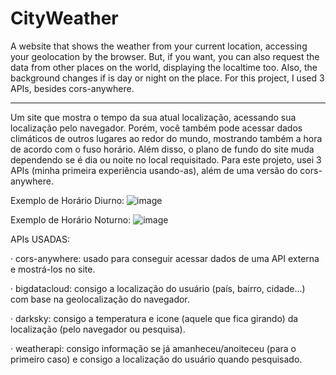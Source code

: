 # CityWeather
A website that shows the weather from your current location, accessing your geolocation by the browser. But, if you want, you can also request the data from other places on the world, displaying the localtime too. Also, the background changes if is day or night on the place. For this project, I used 3 APIs, besides cors-anywhere.
__________________________________________________________________________________________________

Um site que mostra o tempo da sua atual localização, acessando sua localização pelo navegador. Porém, você também pode acessar dados climáticos de outros lugares ao redor do mundo, mostrando também a hora de acordo com o fuso horário. Além disso, o plano de fundo do site muda dependendo se é dia ou noite no local requisitado. Para este projeto, usei 3 APIs (minha primeira experiência usando-as), além de uma versão do cors-anywhere.


Exemplo de Horário Diurno:
![image](https://user-images.githubusercontent.com/82226141/130337720-a1cd2938-4ca0-4849-b394-7bf6cbe65397.png)

Exemplo de Horário Noturno:
![image](https://user-images.githubusercontent.com/82226141/130337707-5687b37e-e5a7-4be3-ba3c-f4b4de4a1977.png)


APIs USADAS:

· cors-anywhere: usado para conseguir acessar dados de uma API externa e mostrá-los no site.

· bigdatacloud: consigo a localização do usuário (país, bairro, cidade...) com base na geolocalização do navegador.

· darksky: consigo a temperatura e icone (aquele que fica girando) da localização (pelo navegador ou pesquisa).

· weatherapi: consigo informação se já amanheceu/anoiteceu (para o primeiro caso) e consigo a localização do usuário quando pesquisado.
